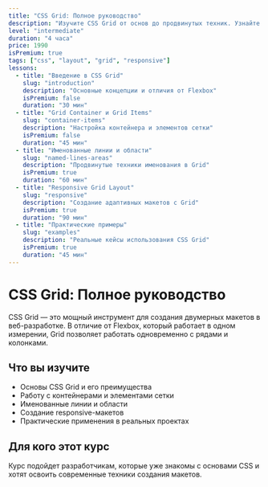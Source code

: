 ```yaml
---
title: "CSS Grid: Полное руководство"
description: "Изучите CSS Grid от основ до продвинутых техник. Узнайте как создавать сложные макеты с помощью современного инструмента верстки."
level: "intermediate"
duration: "4 часа"
price: 1990
isPremium: true
tags: ["css", "layout", "grid", "responsive"]
lessons:
  - title: "Введение в CSS Grid"
    slug: "introduction"
    description: "Основные концепции и отличия от Flexbox"
    isPremium: false
    duration: "30 мин"
  - title: "Grid Container и Grid Items"
    slug: "container-items"
    description: "Настройка контейнера и элементов сетки"
    isPremium: false
    duration: "45 мин"
  - title: "Именованные линии и области"
    slug: "named-lines-areas"
    description: "Продвинутые техники именования в Grid"
    isPremium: true
    duration: "60 мин"
  - title: "Responsive Grid Layout"
    slug: "responsive"
    description: "Создание адаптивных макетов с Grid"
    isPremium: true
    duration: "90 мин"
  - title: "Практические примеры"
    slug: "examples"
    description: "Реальные кейсы использования CSS Grid"
    isPremium: true
    duration: "45 мин"
---
```


# CSS Grid: Полное руководство

CSS Grid — это мощный инструмент для создания двумерных макетов в веб-разработке. В отличие от Flexbox, который работает в одном измерении, Grid позволяет работать одновременно с рядами и колонками.

## Что вы изучите

- Основы CSS Grid и его преимущества
- Работу с контейнерами и элементами сетки
- Именованные линии и области
- Создание responsive-макетов
- Практические применения в реальных проектах

## Для кого этот курс

Курс подойдет разработчикам, которые уже знакомы с основами CSS и хотят освоить современные техники создания макетов. 